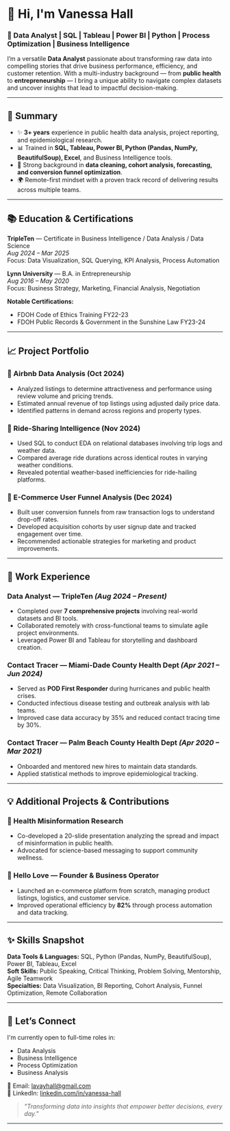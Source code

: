 # 👋 Hi, I'm Vanessa Hall

### 💼 Data Analyst | SQL | Tableau | Power BI | Python | Process Optimization | Business Intelligence

I’m a versatile **Data Analyst** passionate about transforming raw data into compelling stories that drive business performance, efficiency, and customer retention. With a multi-industry background — from **public health** to **entrepreneurship** — I bring a unique ability to navigate complex datasets and uncover insights that lead to impactful decision-making.

---

## 🌟 Summary
- ✨ **3+ years** experience in public health data analysis, project reporting, and epidemiological research.
- 📊 Trained in **SQL, Tableau, Power BI, Python (Pandas, NumPy, BeautifulSoup), Excel**, and Business Intelligence tools.
- 🔄 Strong background in **data cleaning, cohort analysis, forecasting, and conversion funnel optimization**.
- 🌍 Remote-first mindset with a proven track record of delivering results across multiple teams.

---

## 📚 Education & Certifications
**TripleTen** — Certificate in Business Intelligence / Data Analysis / Data Science  
_Aug 2024 – Mar 2025_  
Focus: Data Visualization, SQL Querying, KPI Analysis, Process Automation

**Lynn University** — B.A. in Entrepreneurship  
_Aug 2016 – May 2020_  
Focus: Business Strategy, Marketing, Financial Analysis, Negotiation

**Notable Certifications:**
- FDOH Code of Ethics Training FY22-23
- FDOH Public Records & Government in the Sunshine Law FY23-24

---

## 📈 Project Portfolio

### 🏨 Airbnb Data Analysis (Oct 2024)
- Analyzed listings to determine attractiveness and performance using review volume and pricing trends.
- Estimated annual revenue of top listings using adjusted daily price data.
- Identified patterns in demand across regions and property types.

### 🚌 Ride-Sharing Intelligence (Nov 2024)
- Used SQL to conduct EDA on relational databases involving trip logs and weather data.
- Compared average ride durations across identical routes in varying weather conditions.
- Revealed potential weather-based inefficiencies for ride-hailing platforms.

### 🛒 E-Commerce User Funnel Analysis (Dec 2024)
- Built user conversion funnels from raw transaction logs to understand drop-off rates.
- Developed acquisition cohorts by user signup date and tracked engagement over time.
- Recommended actionable strategies for marketing and product improvements.

---

## 💼 Work Experience

### **Data Analyst** — TripleTen _(Aug 2024 – Present)_
- Completed over **7 comprehensive projects** involving real-world datasets and BI tools.
- Collaborated remotely with cross-functional teams to simulate agile project environments.
- Leveraged Power BI and Tableau for storytelling and dashboard creation.

### **Contact Tracer** — Miami-Dade County Health Dept _(Apr 2021 – Jun 2024)_
- Served as **POD First Responder** during hurricanes and public health crises.
- Conducted infectious disease testing and outbreak analysis with lab teams.
- Improved case data accuracy by 35% and reduced contact tracing time by 30%.

### **Contact Tracer** — Palm Beach County Health Dept _(Apr 2020 – Mar 2021)_
- Onboarded and mentored new hires to maintain data standards.
- Applied statistical methods to improve epidemiological tracking.

---

## 💡 Additional Projects & Contributions

### 📄 Health Misinformation Research
- Co-developed a 20-slide presentation analyzing the spread and impact of misinformation in public health.
- Advocated for science-based messaging to support community wellness.

### 🏦 Hello Love — Founder & Business Operator
- Launched an e-commerce platform from scratch, managing product listings, logistics, and customer service.
- Improved operational efficiency by **82%** through process automation and data tracking.

---

## ✨ Skills Snapshot
**Data Tools & Languages:** SQL, Python (Pandas, NumPy, BeautifulSoup), Power BI, Tableau, Excel  
**Soft Skills:** Public Speaking, Critical Thinking, Problem Solving, Mentorship, Agile Teamwork  
**Specialties:** Data Visualization, BI Reporting, Cohort Analysis, Funnel Optimization, Remote Collaboration

---

## 💬 Let’s Connect
I'm currently open to full-time roles in:
- Data Analysis
- Business Intelligence
- Process Optimization
- Business Analysis

📧 Email: [lavayhall@gmail.com](mailto:lavayhall@gmail.com)  
👤 LinkedIn: [linkedin.com/in/vanessa-hall](https://linkedin.com/in/vanessa-hall)

> _"Transforming data into insights that empower better decisions, every day."_

---
